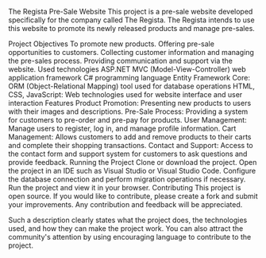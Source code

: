 
The Regista Pre-Sale Website
This project is a pre-sale website developed specifically for the company called The Regista. The Regista intends to use this website to promote its newly released products and manage pre-sales.

Project Objectives
To promote new products.
Offering pre-sale opportunities to customers.
Collecting customer information and managing the pre-sales process.
Providing communication and support via the website.
Used technologies
ASP.NET MVC (Model-View-Controller) web application framework
C# programming language
Entity Framework Core: ORM (Object-Relational Mapping) tool used for database operations
HTML, CSS, JavaScript: Web technologies used for website interface and user interaction
Features
Product Promotion: Presenting new products to users with their images and descriptions.
Pre-Sale Process: Providing a system for customers to pre-order and pre-pay for products.
User Management: Manage users to register, log in, and manage profile information.
Cart Management: Allows customers to add and remove products to their carts and complete their shopping transactions.
Contact and Support: Access to the contact form and support system for customers to ask questions and provide feedback.
Running the Project
Clone or download the project.
Open the project in an IDE such as Visual Studio or Visual Studio Code.
Configure the database connection and perform migration operations if necessary.
Run the project and view it in your browser.
Contributing
This project is open source. If you would like to contribute, please create a fork and submit your improvements. Any contribution and feedback will be appreciated.

Such a description clearly states what the project does, the technologies used, and how they can make the project work. You can also attract the community's attention by using encouraging language to contribute to the project.

